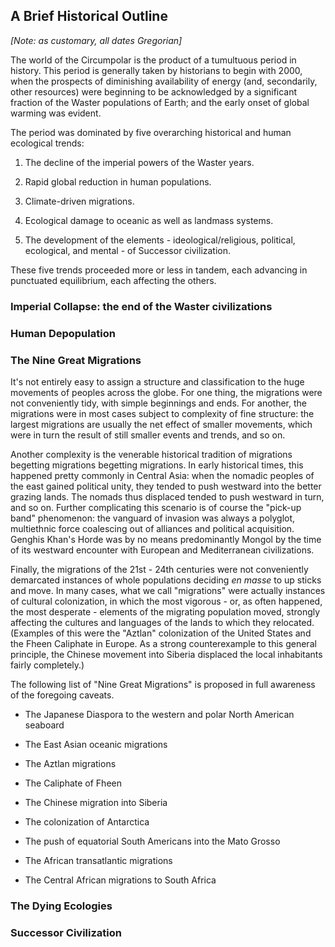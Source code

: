 ## A Brief Historical Outline

_[Note: as customary, all dates Gregorian]_

The world of the Circumpolar is the product of a tumultuous period in history. This period is generally taken by historians to begin with 2000, when the prospects of diminishing availability of energy (and, secondarily, other resources) were beginning to be acknowledged by a significant fraction of the Waster populations of Earth; and the early onset of global warming was evident.

The period was dominated by five overarching historical and human ecological trends:

1. The decline of the imperial powers of the Waster years.

2. Rapid global reduction in human populations.

3. Climate-driven migrations.

4. Ecological damage to oceanic as well as landmass systems.

5. The development of the elements - ideological/religious, political, ecological, and mental - of Successor civilization.

These five trends proceeded more or less in tandem, each advancing in punctuated equilibrium, each affecting the others.

### Imperial Collapse: the end of the Waster civilizations

### Human Depopulation

### The Nine Great Migrations

It&apos;s not entirely easy to assign a structure and classification to the huge movements of peoples across the globe. For one thing, the migrations were not conveniently tidy, with simple beginnings and ends. For another, the migrations were in most cases subject to complexity of fine structure: the largest migrations are usually the net effect of smaller movements, which were in turn the result of still smaller events and trends, and so on.

Another complexity is the venerable historical tradition of migrations begetting migrations begetting migrations. In early historical times, this happened pretty commonly in Central Asia: when the nomadic peoples of the east gained political unity, they tended to push westward into the better grazing lands. The nomads thus displaced tended to push westward in turn, and so on. Further complicating this scenario is of course the "pick-up band" phenomenon: the vanguard of invasion was always a polyglot, multiethnic force coalescing out of alliances and political acquisition. Genghis Khan&apos;s Horde was by no means predominantly Mongol by the time of its westward encounter with European and Mediterranean civilizations. 

Finally, the migrations of the 21st - 24th centuries were not conveniently demarcated instances of whole populations deciding _en masse_ to up sticks and move. In many cases, what we call "migrations" were actually instances of cultural colonization, in which the most vigorous - or, as often happened, the most desperate - elements of the migrating population moved, strongly affecting the cultures and languages of the lands to which they relocated. (Examples of this were the "Aztlan" colonization of the United States and the Fheen Caliphate in Europe. As a strong counterexample to this general principle, the Chinese movement into Siberia displaced the local inhabitants fairly completely.)

The following list of "Nine Great Migrations" is proposed in full awareness of the foregoing caveats.

* The Japanese Diaspora to the western and polar North American seaboard

* The East Asian oceanic migrations

* The Aztlan migrations

* The Caliphate of Fheen

* The Chinese migration into Siberia

* The colonization of Antarctica

* The push of equatorial South Americans into the Mato Grosso

* The African transatlantic migrations

* The Central African migrations to South Africa






### The Dying Ecologies

### Successor Civilization
